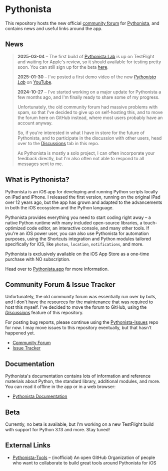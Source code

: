 # Pythonista

This repository hosts the new official [community forum](https://github.com/omz/Pythonista/discussions) for [Pythonista](https://pythonista.app), and contains news and useful links around the app.

## News

> **2025-03-04** – The first build of [Pythonista Lab](https://pythonista.app/lab) is up on TestFlight and waiting for Apple's review, so it should available for testing pretty soon. You can still sign up for the beta [here](https://pythonista.app/lab).
> 
> **2025-01-30** – I've posted a first demo video of the new [*Pythonista Lab*](https://pythonista.app/lab) on [YouTube](https://youtube.com/shorts/X1tUdG6Fnvc).
> 
> **2024-10-27** – I've started working on a major update for Pythonista a few months ago, and I'm finally ready to share some of my progress.
> 
> Unfortunately, the old community forum had massive problems with spam, so that I've decided to give up on self-hosting this, and to move the forum here on GitHub instead, where most users probably have an account anyway.
>
> So, if you're interested in what I have in store for the future of Pythonista, and to participate in the discussion with other users, head over to the [Discussions](https://github.com/omz/Pythonista/discussions) tab in this repo.
> 
> As Pythonista is mostly a solo project, I can often incorporate your feedback directly, but I'm also often not able to respond to all messages sent to me.
> 

## What is Pythonista?

Pythonista is an iOS app for developing and running Python scripts locally on iPad and iPhone. I released the first version, running on the original iPad over 12 years ago, but the app has grown and adapted to the advancements in both the iOS ecosystem and the Python language.

Pythonista provides everything you need to start coding right away – a native Python runtime with many included open-source libraries, a touch-optimized code editor, an interactive console, and many other tools. If you're an iOS power user, you can also use Pythonista for automation purposes, using the Shortcuts integration and Python modules tailored specifically for iOS, like `photos`, `location`, `notifications`, and more.

Pythonista is exclusively available on the iOS App Store as a one-time purchase with NO subscription.

Head over to [Pythonista.app](https://pythonista.app) for more information.

## Community Forum & Issue Tracker

Unfortunately, the old community forum was essentially run over by bots, and I don't have the resources for the maintenance that was required to host this myself. I've decided to move the forum to GitHub, using the [*Discussions*](https://github.com/omz/Pythonista/discussions) feature of this repository.

For posting bug reports, please continue using the [Pythonista-Issues](https://github.com/omz/Pythonista-Issues) repo for now. I may move issues to this repository eventually, but that hasn't happened yet.

* [Community Forum](https://github.com/omz/Pythonista/discussions)
* [Issue Tracker](https://github.com/omz/Pythonista-Issues)

## Documentation

Pythonista's documentation contains lots of information and reference materials about Python, the standard library, additional modules, and more. You can read it offline in the app or in a web browser:

* [Pythonista Documentation](https://omz-software.com/pythonista/docs-3.4/py3/index.html)

## Beta

Currently, no beta is available, but I'm working on a new TestFlight build with support for Python 3.13 and more. Stay tuned!

## External Links

* [Pythonista-Tools](https://github.com/Pythonista-Tools) – (inofficial) An open GitHub Organization of people who want to collaborate to build great tools around Pythonista for iOS
